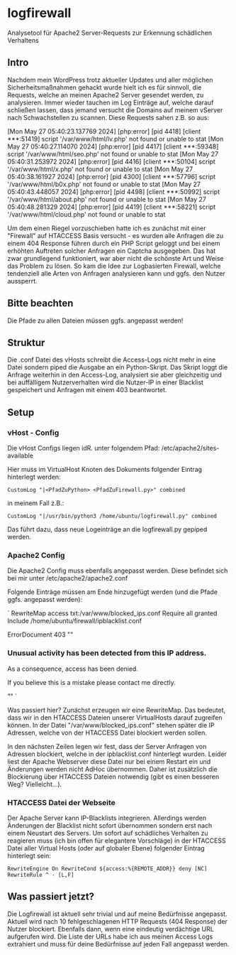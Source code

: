 # logfirewall
Analysetool für Apache2 Server-Requests zur Erkennung schädlichen Verhaltens

## Intro
Nachdem mein WordPress trotz aktueller Updates und aller möglichen Sicherheitsmaßnahmen gehackt wurde hielt ich es für sinnvoll, die Requests, welche an meinen Apache2 Server gesendet werden, zu analysieren.
Immer wieder tauchen im Log Einträge auf, welche darauf schließen lassen, dass jemand versucht die Domains auf meinem vServer nach Schwachstellen zu scannen.
Diese Requests sahen z.B. so aus:

[Mon May 27 05:40:23.137769 2024] [php:error] [pid 4418] [client ***:51419] script '/var/www/html/lv.php' not found or unable to stat
[Mon May 27 05:40:27.114070 2024] [php:error] [pid 4417] [client ***:59348] script '/var/www/html/seo.php' not found or unable to stat
[Mon May 27 05:40:31.253972 2024] [php:error] [pid 4416] [client ***:50104] script '/var/www/html/x.php' not found or unable to stat
[Mon May 27 05:40:38.161927 2024] [php:error] [pid 4300] [client ***:57796] script '/var/www/html/b0x.php' not found or unable to stat
[Mon May 27 05:40:43.448057 2024] [php:error] [pid 4498] [client ***:50992] script '/var/www/html/about.php' not found or unable to stat
[Mon May 27 05:40:48.281329 2024] [php:error] [pid 4419] [client ***:58221] script '/var/www/html/cloud.php' not found or unable to stat

Um dem einen Riegel vorzuschieben hatte ich es zunächst mit einer "Firewall" auf HTACCESS Basis versucht - es wurden alle Anfragen die zu einem 404 Response führen durch ein PHP Script geloggt und bei einem erhöhten Auftreten solcher Anfragen ein Captcha ausgegeben.
Das hat zwar grundlegend funktioniert, war aber nicht die schönste Art und Weise das Problem zu lösen.
So kam die Idee zur Logbasierten Firewall, welche tendenziell alle Arten von Anfragen analysieren kann und ggfs. den Nutzer aussperrt.

## Bitte beachten
Die Pfade zu allen Dateien müssen ggfs. angepasst werden!

## Struktur
Die .conf Datei des vHosts schreibt die Access-Logs nicht mehr in eine Datei sondern piped die Ausgabe an ein Python-Skript. Das Skript loggt die Anfrage weiterhin in den Access-Log, analysiert sie aber gleichzeitig und bei auffälligem Nutzerverhalten wird die Nutzer-IP in einer Blacklist gespeichert und Anfragen mit einem 403 beantwortet.

## Setup
### vHost - Config
Die vHost Configs liegen idR. unter folgendem Pfad:
/etc/apache2/sites-available

Hier muss im VirtualHost Knoten des Dokuments folgender Eintrag hinterlegt werden:

`
CustomLog "|<PfadZuPython> <PfadZuFirewall.py>" combined
`

in meinem Fall z.B.:

`
CustomLog "|/usr/bin/python3 /home/ubuntu/logfirewall.py" combined
`

Das führt dazu, dass neue Logeinträge an die logfirewall.py gepiped werden.

### Apache2 Config
Die Apache2 Config muss ebenfalls angepasst werden.
Diese befindet sich bei mir unter /etc/apache2/apache2.conf

Folgende Einträge müssen am Ende hinzugefügt werden (und die Pfade ggfs. angepasst werden):

`
RewriteMap access txt:/var/www/blocked_ips.conf
<Location />
   <RequireAll>
      Require all granted
      Include /home/ubuntu/firewall/ipblacklist.conf
   </RequireAll>
</Location>

ErrorDocument 403 ""<h3>Unusual activity has been detected from this IP address.</h3><p>As a consequence, access has been denied.</p><p>If you believe this is a mistake please contact me directly.</p>""
`

Was passiert hier? Zunächst erzeugen wir eine RewriteMap. Das bedeutet, dass wir in den HTACCESS Dateien unserer VirtualHosts darauf zugreifen können.
In der Datei "/var/www/blocked_ips.conf" stehen später die IP Adressen, welche von der HTACCESS Datei blockiert werden sollen.

In den nächsten Zeilen legen wir fest, dass der Server Anfragen von Adressen blockiert, welche in der ipblacklist.conf hinterlegt wurden.
Leider liest der Apache Webserver diese Datei nur bei einem Restart ein und Änderungen werden nicht AdHoc übernommen.
Daher ist zusätzlich die Blockierung über HTACCESS Dateien notwendig (gibt es einen besseren Weg? Vielleicht...).

### HTACCESS Datei der Webseite
Der Apache Server kann IP-Blacklists integrieren. Allerdings werden Änderungen der Blacklist nicht sofort übernommen sondern erst nach einem Neustart des Servers. Um sofort auf schädliches Verhalten zu reagieren muss (ich bin offen für elegantere Vorschläge) in der HTACCESS Datei aller Virtual Hosts (oder auf globaler Ebene) folgender Eintrag hinterlegt sein:

`
RewriteEngine On
RewriteCond ${access:%{REMOTE_ADDR}} deny [NC]
RewriteRule ^ - [L,F]
`
## Was passiert jetzt?
Die Logfirewall ist aktuell sehr trivial und auf meine Bedürfnisse angepasst.
Aktuell wird nach 10 fehlgeschlagenen HTTP Requests (404 Response) der Nutzer blockiert.
Ebenfalls dann, wenn eine eindeutig verdächtige URL aufgerufen wird. Die Liste der URLs habe ich aus meinen Access Logs extrahiert und muss für deine Bedürfnisse auf jeden Fall angepasst werden.


